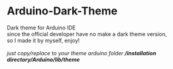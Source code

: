 # Arduino-Dark-Theme

Dark theme for Arduino IDE <br>
 since the official developer have no make a dark theme version, <br>
    so I made it by myself, enjoy! <br>
<br>
<i>just copy/replace to your theme arduino folder <b>/installation directory/Arduino/lib/theme</b></i>
